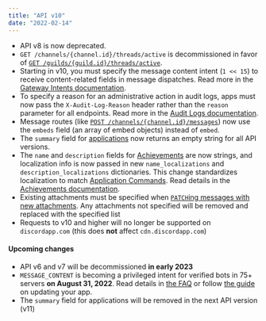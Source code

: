 ```yaml
---
title: "API v10"
date: "2022-02-14"
---
```


* API v8 is now deprecated.
* `GET /channels/{channel.id}/threads/active` is decommissioned in favor of [`GET /guilds/{guild.id}/threads/active`](#DOCS_RESOURCES_GUILD/list-active-guild-threads).
* Starting in v10, you must specify the message content intent (`1 << 15`) to receive content-related fields in message dispatches. Read more in the [Gateway Intents documentation](#DOCS_TOPICS_GATEWAY/gateway-intents).
* To specify a reason for an administrative action in audit logs, apps must now pass the `X-Audit-Log-Reason` header rather than the `reason` parameter for all endpoints. Read more in the [Audit Logs documentation](#DOCS_RESOURCES_AUDIT_LOG).
* Message routes (like [`POST /channels/{channel.id}/messages`](#DOCS_RESOURCES_MESSAGE/create-message)) now use the `embeds` field (an array of embed objects) instead of `embed`.
* The `summary` field for [applications](#DOCS_RESOURCES_APPLICATION) now returns an empty string for all API versions.
* The `name` and `description` fields for [Achievements](https://github.com/discord/discord-api-docs/blob/legacy-gamesdk/docs/game_sdk/Achievements.md#achievement-struct) are now strings, and localization info is now passed in new `name_localizations` and `description_localizations` dictionaries. This change standardizes localization to match [Application Commands](#DOCS_INTERACTIONS_APPLICATION_COMMANDS/localization). Read details in the [Achievements documentation](https://github.com/discord/discord-api-docs/blob/legacy-gamesdk/docs/game_sdk/Achievements.md#achievement-struct).
* Existing attachments must be specified when [`PATCH`ing messages with new attachments](#DOCS_REFERENCE/editing-message-attachments). Any attachments not specified will be removed and replaced with the specified list
* Requests to v10 and higher will no longer be supported on `discordapp.com` (this does **not** affect `cdn.discordapp.com`)

#### Upcoming changes

* API v6 and v7 will be decommissioned **in early 2023**
* `MESSAGE_CONTENT` is becoming a privileged intent for verified bots in 75+ servers **on August 31, 2022**. Read details in [the FAQ](https://support-dev.discord.com/hc/en-us/articles/4404772028055-Message-Content-Privileged-Intent-FAQ) or follow [the guide](#DOCS_TUTORIALS_UPGRADING_TO_APPLICATION_COMMANDS) on updating your app.
* The `summary` field for applications will be removed in the next API version (v11)
